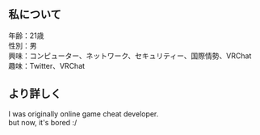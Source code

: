 ## 私について
年齢：21歳  
性別：男  
興味：コンピューター、ネットワーク、セキュリティー、国際情勢、VRChat  
趣味：Twitter、VRChat  

## より詳しく
I was originally online game cheat developer.  
but now, it's bored :/
